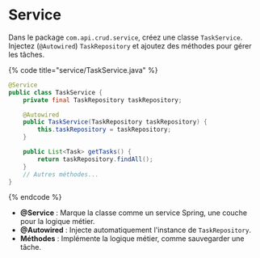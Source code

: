 # Service

Dans le package `com.api.crud.service`, créez une classe `TaskService`. Injectez (`@Autowired`) `TaskRepository` et ajoutez des méthodes pour gérer les tâches.

{% code title="service/TaskService.java" %}
```java
@Service
public class TaskService {
    private final TaskRepository taskRepository;

    @Autowired
    public TaskService(TaskRepository taskRepository) {
        this.taskRepository = taskRepository;
    }

    public List<Task> getTasks() {
        return taskRepository.findAll();
    }
    // Autres méthodes...
}


```
{% endcode %}

* **@Service** : Marque la classe comme un service Spring, une couche pour la logique métier.
* **@Autowired** : Injecte automatiquement l'instance de `TaskRepository`.
* **Méthodes** : Implémente la logique métier, comme sauvegarder une tâche.
